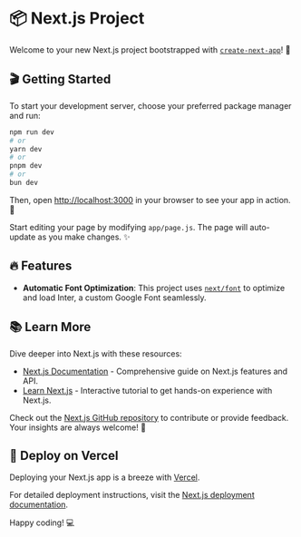 # 📦 Next.js Project

Welcome to your new Next.js project bootstrapped with [`create-next-app`](https://github.com/vercel/next.js/tree/canary/packages/create-next-app)! 🚀

## 🎬 Getting Started

To start your development server, choose your preferred package manager and run:

```bash
npm run dev
# or
yarn dev
# or
pnpm dev
# or
bun dev
```

Then, open [http://localhost:3000](http://localhost:3000) in your browser to see your app in action. 🎉

Start editing your page by modifying `app/page.js`. The page will auto-update as you make changes. ✨

## 🔥 Features

- **Automatic Font Optimization**: This project uses [`next/font`](https://nextjs.org/docs/basic-features/font-optimization) to optimize and load Inter, a custom Google Font seamlessly.

## 📚 Learn More

Dive deeper into Next.js with these resources:

- [Next.js Documentation](https://nextjs.org/docs) - Comprehensive guide on Next.js features and API.
- [Learn Next.js](https://nextjs.org/learn) - Interactive tutorial to get hands-on experience with Next.js.

Check out the [Next.js GitHub repository](https://github.com/vercel/next.js/) to contribute or provide feedback. Your insights are always welcome! 🙌

## 🚀 Deploy on Vercel

Deploying your Next.js app is a breeze with [Vercel](https://vercel.com/new?utm_medium=default-template&filter=next.js&utm_source=create-next-app&utm_campaign=create-next-app-readme). 

For detailed deployment instructions, visit the [Next.js deployment documentation](https://nextjs.org/docs/deployment).

Happy coding! 💻

